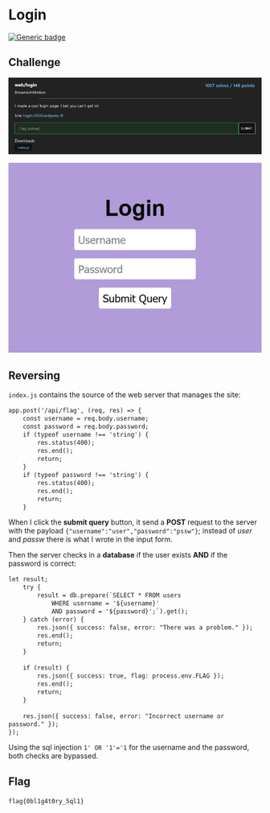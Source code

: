 # Login
[![Generic badge](https://img.shields.io/badge/web-sql%20injection-<COLOR>.svg)](https://shields.io/)

## Challenge
![challenge screenshot](images/challenge.png)

![login](images/login.png)

## Reversing

`index.js` contains the source of the web server that manages the site: 

```
app.post('/api/flag', (req, res) => {
    const username = req.body.username;
    const password = req.body.password;
    if (typeof username !== 'string') {
        res.status(400);
        res.end();
        return;
    }
    if (typeof password !== 'string') {
        res.status(400);
        res.end();
        return;
    }
```

When I click the **submit query** button, it send a **POST** request to the server with the payload `{"username":"user","password":"pssw"}`; instead of _user_ and _passw_ there is what I wrote in the input form.

Then the server checks in a **database** if the user exists **AND** if the password is correct:

```
let result;
    try {
        result = db.prepare(`SELECT * FROM users 
            WHERE username = '${username}'
            AND password = '${password}';`).get();
    } catch (error) {
        res.json({ success: false, error: "There was a problem." });
        res.end();
        return;
    }
    
    if (result) {
        res.json({ success: true, flag: process.env.FLAG });
        res.end();
        return;
    }

    res.json({ success: false, error: "Incorrect username or password." });
});
```

Using the sql injection `1' OR '1'='1` for the username and the password, both checks are bypassed.

## Flag

`flag{0bl1g4t0ry_5ql1}`
